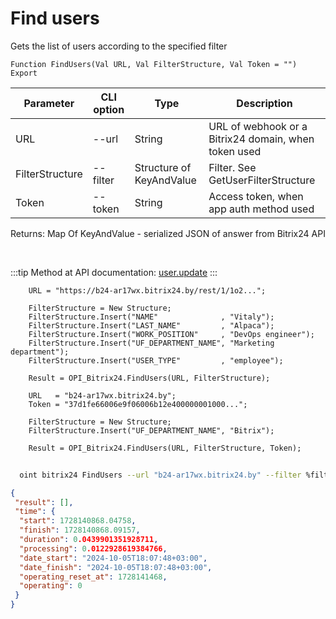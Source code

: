 ﻿---
sidebar_position: 6
---

# Find users
 Gets the list of users according to the specified filter



`Function FindUsers(Val URL, Val FilterStructure, Val Token = "") Export`

  | Parameter | CLI option | Type | Description |
  |-|-|-|-|
  | URL | --url | String | URL of webhook or a Bitrix24 domain, when token used |
  | FilterStructure | --filter | Structure of KeyAndValue | Filter. See GetUserFilterStructure |
  | Token | --token | String | Access token, when app auth method used |

  
  Returns:  Map Of KeyAndValue - serialized JSON of answer from Bitrix24 API

<br/>

:::tip
Method at API documentation: [user.update](https://dev.1c-bitrix.ru/rest_help/users/user_update.php)
:::
<br/>


```bsl title="Code example"
    URL = "https://b24-ar17wx.bitrix24.by/rest/1/1o2...";

    FilterStructure = New Structure;
    FilterStructure.Insert("NAME"              , "Vitaly");
    FilterStructure.Insert("LAST_NAME"         , "Alpaca");
    FilterStructure.Insert("WORK_POSITION"     , "DevOps engineer");
    FilterStructure.Insert("UF_DEPARTMENT_NAME", "Marketing department");
    FilterStructure.Insert("USER_TYPE"         , "employee");

    Result = OPI_Bitrix24.FindUsers(URL, FilterStructure);

    URL   = "b24-ar17wx.bitrix24.by";
    Token = "37d1fe66006e9f06006b12e400000001000...";

    FilterStructure = New Structure;
    FilterStructure.Insert("UF_DEPARTMENT_NAME", "Bitrix");

    Result = OPI_Bitrix24.FindUsers(URL, FilterStructure, Token);
```



```sh title="CLI command example"
    
  oint bitrix24 FindUsers --url "b24-ar17wx.bitrix24.by" --filter %filter% --token "fe3fa966006e9f06006b12e400000001000..."

```

```json title="Result"
{
 "result": [],
 "time": {
  "start": 1728140868.04758,
  "finish": 1728140868.09157,
  "duration": 0.0439901351928711,
  "processing": 0.0122928619384766,
  "date_start": "2024-10-05T18:07:48+03:00",
  "date_finish": "2024-10-05T18:07:48+03:00",
  "operating_reset_at": 1728141468,
  "operating": 0
 }
}
```
